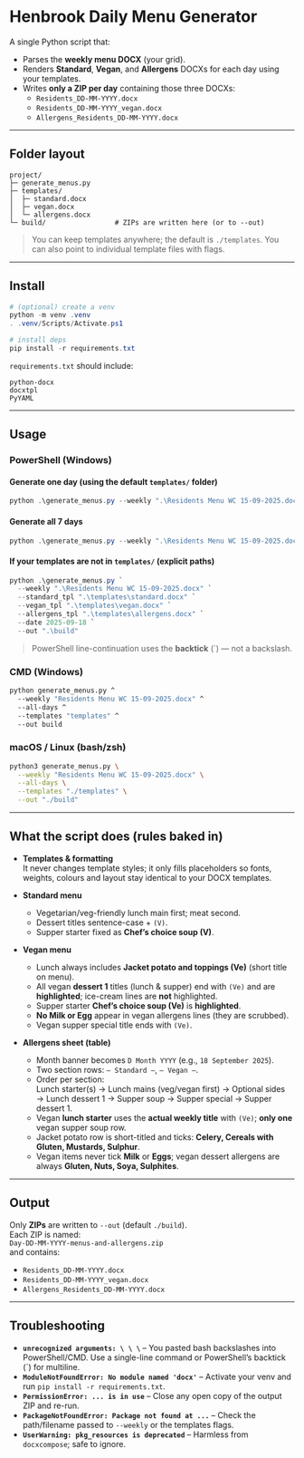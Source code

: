 # Henbrook Daily Menu Generator

A single Python script that:

- Parses the **weekly menu DOCX** (your grid).
- Renders **Standard**, **Vegan**, and **Allergens** DOCXs for each day using your templates.
- Writes **only a ZIP per day** containing those three DOCXs:
  - `Residents_DD-MM-YYYY.docx`
  - `Residents_DD-MM-YYYY_vegan.docx`
  - `Allergens_Residents_DD-MM-YYYY.docx`

---

## Folder layout

```
project/
├─ generate_menus.py
├─ templates/
│  ├─ standard.docx
│  ├─ vegan.docx
│  └─ allergens.docx
└─ build/                 # ZIPs are written here (or to --out)
```

> You can keep templates anywhere; the default is `./templates`. You can also point to individual template files with flags.

---

## Install

```powershell
# (optional) create a venv
python -m venv .venv
. .venv/Scripts/Activate.ps1

# install deps
pip install -r requirements.txt
```

`requirements.txt` should include:
```
python-docx
docxtpl
PyYAML
```

---

## Usage

### PowerShell (Windows)

#### Generate **one day** (using the default `templates/` folder)
```powershell
python .\generate_menus.py --weekly ".\Residents Menu WC 15-09-2025.docx" --date 2025-09-18 --templates ".\templates" --out ".\build"
```

#### Generate **all 7 days**
```powershell
python .\generate_menus.py --weekly ".\Residents Menu WC 15-09-2025.docx" --all-days --templates ".\templates" --out ".\build"
```

#### If your templates are not in `templates/` (explicit paths)
```powershell
python .\generate_menus.py `
  --weekly ".\Residents Menu WC 15-09-2025.docx" `
  --standard_tpl ".\templates\standard.docx" `
  --vegan_tpl ".\templates\vegan.docx" `
  --allergens_tpl ".\templates\allergens.docx" `
  --date 2025-09-18 `
  --out ".\build"
```
> PowerShell line-continuation uses the **backtick** (`) — not a backslash.

### CMD (Windows)

```bat
python generate_menus.py ^
  --weekly "Residents Menu WC 15-09-2025.docx" ^
  --all-days ^
  --templates "templates" ^
  --out build
```

### macOS / Linux (bash/zsh)

```bash
python3 generate_menus.py \
  --weekly "Residents Menu WC 15-09-2025.docx" \
  --all-days \
  --templates "./templates" \
  --out "./build"
```

---

## What the script does (rules baked in)

- **Templates & formatting**  
  It never changes template styles; it only fills placeholders so fonts, weights, colours and layout stay identical to your DOCX templates.

- **Standard menu**
  - Vegetarian/veg-friendly lunch main first; meat second.
  - Dessert titles sentence-case + `(V)`.
  - Supper starter fixed as **Chef’s choice soup (V)**.

- **Vegan menu**
  - Lunch always includes **Jacket potato and toppings (Ve)** (short title on menu).
  - All vegan **dessert 1** titles (lunch & supper) end with `(Ve)` and are **highlighted**; ice-cream lines are **not** highlighted.
  - Supper starter **Chef’s choice soup (Ve)** is **highlighted**.
  - **No Milk or Egg** appear in vegan allergens lines (they are scrubbed).
  - Vegan supper special title ends with `(Ve)`.

- **Allergens sheet (table)**
  - Month banner becomes `D Month YYYY` (e.g., `18 September 2025`).
  - Two section rows: `— Standard —`, `— Vegan —`.
  - Order per section:  
    Lunch starter(s) → Lunch mains (veg/vegan first) → Optional sides → Lunch dessert 1 → Supper soup → Supper special → Supper dessert 1.
  - Vegan **lunch starter** uses the **actual weekly title** with `(Ve)`; **only one** vegan supper soup row.
  - Jacket potato row is short-titled and ticks: **Celery, Cereals with Gluten, Mustards, Sulphur**.
  - Vegan items never tick **Milk** or **Eggs**; vegan dessert allergens are always **Gluten, Nuts, Soya, Sulphites**.

---

## Output

Only **ZIPs** are written to `--out` (default `./build`).  
Each ZIP is named:  
`Day-DD-MM-YYYY-menus-and-allergens.zip`  
and contains:
- `Residents_DD-MM-YYYY.docx`
- `Residents_DD-MM-YYYY_vegan.docx`
- `Allergens_Residents_DD-MM-YYYY.docx`

---

## Troubleshooting

- **`unrecognized arguments: \ \ \`** – You pasted bash backslashes into PowerShell/CMD. Use a single-line command or PowerShell’s backtick (`) for multiline.
- **`ModuleNotFoundError: No module named 'docx'`** – Activate your venv and run `pip install -r requirements.txt`.
- **`PermissionError: ... is in use`** – Close any open copy of the output ZIP and re-run.
- **`PackageNotFoundError: Package not found at ...`** – Check the path/filename passed to `--weekly` or the templates flags.
- **`UserWarning: pkg_resources is deprecated`** – Harmless from `docxcompose`; safe to ignore.
